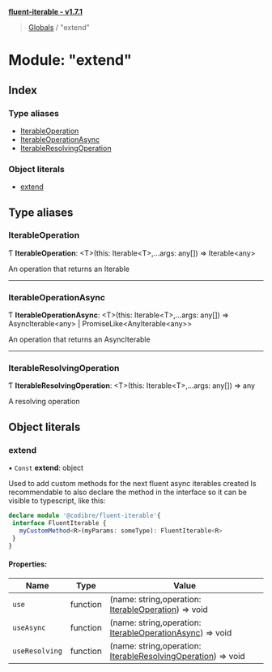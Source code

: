 **[fluent-iterable - v1.7.1](../README.md)**

> [Globals](../README.md) / "extend"

# Module: "extend"

## Index

### Type aliases

* [IterableOperation](_extend_.md#iterableoperation)
* [IterableOperationAsync](_extend_.md#iterableoperationasync)
* [IterableResolvingOperation](_extend_.md#iterableresolvingoperation)

### Object literals

* [extend](_extend_.md#extend)

## Type aliases

### IterableOperation

Ƭ  **IterableOperation**: \<T>(this: Iterable\<T>,...args: any[]) => Iterable\<any>

An operation that returns an Iterable

___

### IterableOperationAsync

Ƭ  **IterableOperationAsync**: \<T>(this: Iterable\<T>,...args: any[]) => AsyncIterable\<any> \| PromiseLike\<AnyIterable\<any>>

An operation that returns an AsyncIterable

___

### IterableResolvingOperation

Ƭ  **IterableResolvingOperation**: \<T>(this: Iterable\<T>,...args: any[]) => any

A resolving operation

## Object literals

### extend

▪ `Const` **extend**: object

Used to add custom methods for the next fluent async iterables created
Is recommendable to also declare the method in the interface so it can be visible to typescript, like this:
```ts
declare module '@codibre/fluent-iterable'{
 interface FluentIterable {
   myCustomMethod<R>(myParams: someType): FluentIterable<R>
 }
}
```

#### Properties:

Name | Type | Value |
------ | ------ | ------ |
`use` | function | (name: string,operation: [IterableOperation](\_extend\_.md#iterableoperation)) => void |
`useAsync` | function | (name: string,operation: [IterableOperationAsync](\_extend\_.md#iterableoperationasync)) => void |
`useResolving` | function | (name: string,operation: [IterableResolvingOperation](\_extend\_.md#iterableresolvingoperation)) => void |
